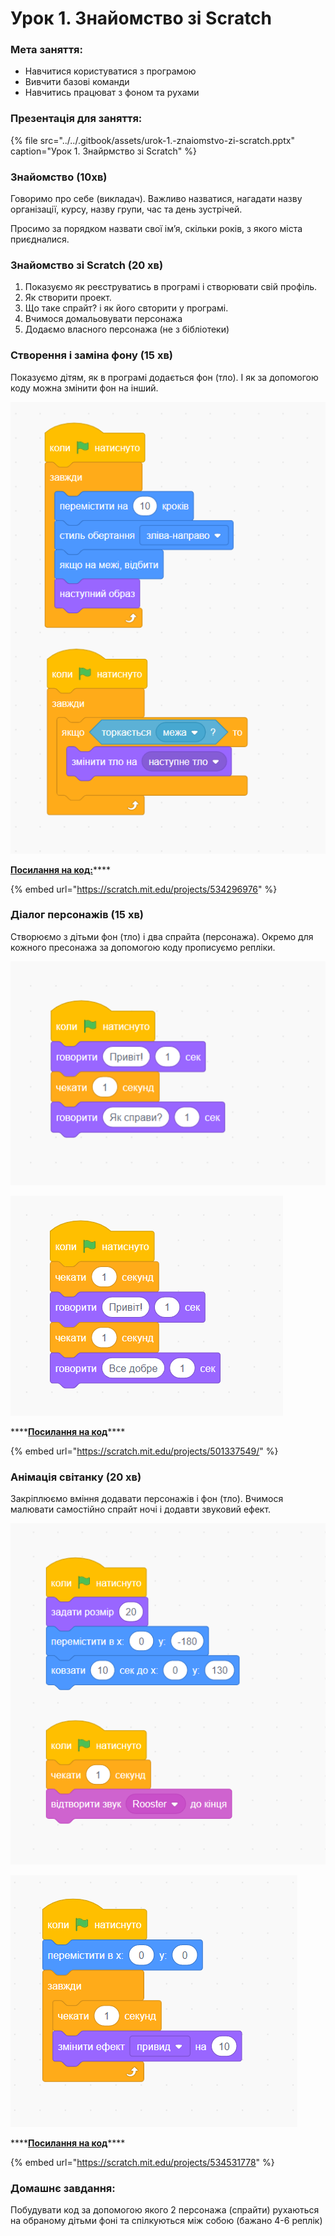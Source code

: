 # Урок 1. Знайомство зі Scratch

### Мета заняття:

* Навчитися користуватися з програмою
* Вивчити базові команди
* Навчитись працюват з фоном та рухами

### Презентація для заняття:

{% file src="../../.gitbook/assets/urok-1.-znaiomstvo-zi-scratch.pptx" caption="Урок 1. Знайрмство зі Scratch" %}

### **Знайомство \(10хв\)**

Говоримо про себе \(викладач\). Важливо назватися, нагадати назву організації, курсу, назву групи, час та день зустрічей.

Просимо за порядком назвати свої ім’я, скільки років, з якого міста приєдналися.

### Знайомство зі Scratch \(20 хв\)

1. Показуємо як реєструватись в програмі і створювати свій профіль.
2. Як створити проект.
3. Що таке спрайт? і як його свторити у програмі.
4. Вчимося домальовувати персонажа
5. Додаємо власного персонажа \(не з бібліотеки\)

### Створення і заміна фону \(15 хв\)

Показуємо дітям, як в програмі додається фон \(тло\). І як за допомогою коду можна змінити фон на інший.

![](../../.gitbook/assets/scratch_lesson1_background.png)

[**Посилання на код:**](https://scratch.mit.edu/projects/534296976)\*\*\*\*

{% embed url="https://scratch.mit.edu/projects/534296976" %}

### Діалог персонажів \(15 хв\)

Створюємо з дітьми фон \(тло\) і два спрайта \(персонажа\). Окремо для кожного пресонажа за допомогою коду прописуємо репліки. 

![&#x41F;&#x435;&#x440;&#x441;&#x43E;&#x43D;&#x430;&#x436; &#x2116;1](../../.gitbook/assets/scratch_lesson1_player1.png)

![&#x41F;&#x435;&#x440;&#x441;&#x43E;&#x43D;&#x430;&#x436; &#x2116;2](../../.gitbook/assets/scratch_lesson1_player2.png)

\*\*\*\*[**Посилання на код**](https://scratch.mit.edu/projects/501337549/)\*\*\*\*

{% embed url="https://scratch.mit.edu/projects/501337549/" %}

### Анімація світанку \(20 хв\)

Закріплюємо вміння додавати персонажів і фон \(тло\). Вчимося малювати самостійно спрайт ночі і додавти звуковий ефект. 

![&#x421;&#x43F;&#x440;&#x430;&#x439;&#x442; &#x421;&#x43E;&#x43D;&#x446;&#x435;](../../.gitbook/assets/image%20%282%29.png)

![&#x421;&#x43F;&#x440;&#x430;&#x439;&#x442; &#x41D;&#x456;&#x447;](../../.gitbook/assets/image%20%281%29.png)

\*\*\*\*[**Посилання на код**](https://scratch.mit.edu/projects/534531778)\*\*\*\*

{% embed url="https://scratch.mit.edu/projects/534531778" %}

### Домашнє завдання:

Побудувати код за допомогою якого 2 персонажа \(спрайти\) рухаються на обраному дітьми фоні та спілкуються між собою \(бажано 4-6 реплік\)

